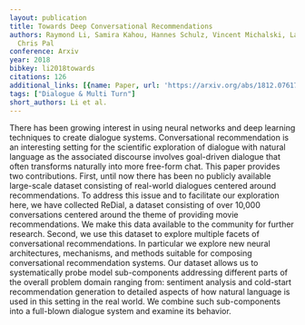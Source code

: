 ```yaml
---
layout: publication
title: Towards Deep Conversational Recommendations
authors: Raymond Li, Samira Kahou, Hannes Schulz, Vincent Michalski, Laurent Charlin,
  Chris Pal
conference: Arxiv
year: 2018
bibkey: li2018towards
citations: 126
additional_links: [{name: Paper, url: 'https://arxiv.org/abs/1812.07617'}]
tags: ["Dialogue & Multi Turn"]
short_authors: Li et al.
---
```

There has been growing interest in using neural networks and deep learning
techniques to create dialogue systems. Conversational recommendation is an
interesting setting for the scientific exploration of dialogue with natural
language as the associated discourse involves goal-driven dialogue that often
transforms naturally into more free-form chat. This paper provides two
contributions. First, until now there has been no publicly available
large-scale dataset consisting of real-world dialogues centered around
recommendations. To address this issue and to facilitate our exploration here,
we have collected ReDial, a dataset consisting of over 10,000 conversations
centered around the theme of providing movie recommendations. We make this data
available to the community for further research. Second, we use this dataset to
explore multiple facets of conversational recommendations. In particular we
explore new neural architectures, mechanisms, and methods suitable for
composing conversational recommendation systems. Our dataset allows us to
systematically probe model sub-components addressing different parts of the
overall problem domain ranging from: sentiment analysis and cold-start
recommendation generation to detailed aspects of how natural language is used
in this setting in the real world. We combine such sub-components into a
full-blown dialogue system and examine its behavior.